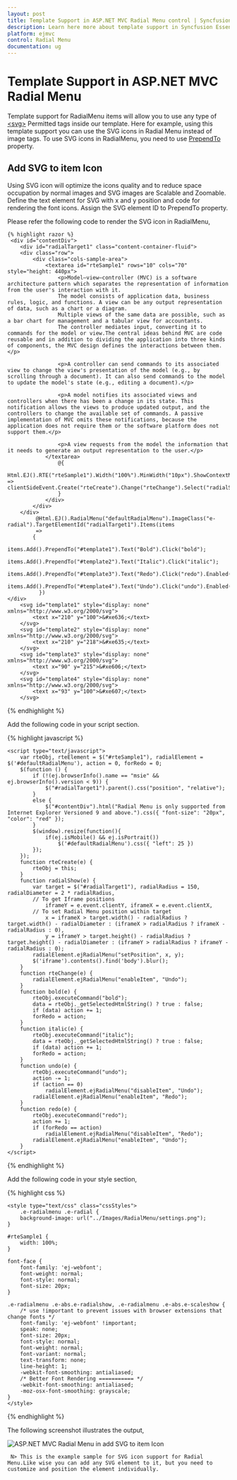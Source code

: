 ```yaml
---
layout: post
title: Template Support in ASP.NET MVC Radial Menu control | Syncfusion
description: Learn here more about template support in Syncfusion Essential ASP.NET MVC Radial Menu Control, its element and more.
platform: ejmvc
control: Radial Menu
documentation: ug
---
```


# Template Support in ASP.NET MVC Radial Menu

 Template support for RadialMenu items will allow you to use any type of [\<svg\>](https://developer.mozilla.org/en-US/docs/Web/SVG/Element#SVG_elements) Permitted tags inside our template. Here for example, using this template support you can use the SVG icons in Radial Menu instead of image tags. To use SVG icons in RadialMenu, you need to use [PrependTo](https://help.syncfusion.com/api/js/ejradialmenu#members:items-prependTo) property.

 ## Add SVG to item Icon

Using SVG icon will optimize the icons quality and to reduce space occupation by normal images and SVG images are Scalable and Zoomable. Define the text element for SVG with x and y position and code for rendering the font icons. Assign the SVG element ID to PrependTo property.

Please refer the following code to render the SVG icon in RadialMenu,

    {% highlight razor %}
     <div id="contentDiv">
        <div id="radialTarget1" class="content-container-fluid">
        <div class="row">
            <div class="cols-sample-area">
                <textarea id="rteSample1" rows="10" cols="70" style="height: 440px">
                    <p>Model–view–controller (MVC) is a software architecture pattern which separates the representation of information from the user's interaction with it.
                    The model consists of application data, business rules, logic, and functions. A view can be any output representation of data, such as a chart or a diagram.
                    Multiple views of the same data are possible, such as a bar chart for management and a tabular view for accountants.
                    The controller mediates input, converting it to commands for the model or view.The central ideas behind MVC are code reusable and in addition to dividing the application into three kinds of components, the MVC design defines the interactions between them.</p>

                    <p>A controller can send commands to its associated view to change the view's presentation of the model (e.g., by scrolling through a document). It can also send commands to the model to update the model's state (e.g., editing a document).</p>

                    <p>A model notifies its associated views and controllers when there has been a change in its state. This notification allows the views to produce updated output, and the controllers to change the available set of commands. A passive implementation of MVC omits these notifications, because the application does not require them or the software platform does not support them.</p>

                    <p>A view requests from the model the information that it needs to generate an output representation to the user.</p>
                </textarea>
                    @{
                        Html.EJ().RTE("rteSample1").Width("100%").MinWidth("10px").ShowContextMenu(false).ClientSideEvents(clientSideEvent => clientSideEvent.Create("rteCreate").Change("rteChange").Select("radialShow")).ShowToolbar(false).Render();
                    }
                </div>
            </div>
        </div>
             @Html.EJ().RadialMenu("defaultRadialMenu").ImageClass("e-radial").TargetElementId("radialTarget1").Items(items
             =>
            {
              items.Add().PrependTo("#template1").Text("Bold").Click("bold");
              items.Add().PrependTo("#template2").Text("Italic").Click("italic");
              items.Add().PrependTo("#template3").Text("Redo").Click("redo").Enabled(false);
              items.Add().PrependTo("#template4").Text("Undo").Click("undo").Enabled(false);
              })
    </div>
        <svg id="template1" style="display: none" xmlns="http://www.w3.org/2000/svg">
            <text x="210" y="100">&#xe636;</text>
        </svg>
        <svg id="template2" style="display: none" xmlns="http://www.w3.org/2000/svg">
            <text x="210" y="218">&#xe635;</text>
        </svg>
        <svg id="template3" style="display: none" xmlns="http://www.w3.org/2000/svg">
            <text x="90" y="215">&#xe606;</text>
        </svg>
        <svg id="template4" style="display: none" xmlns="http://www.w3.org/2000/svg">
            <text x="93" y="100">&#xe607;</text>
        </svg>

{% endhighlight %}

Add the following code in your script section.
    
{% highlight javascript %}

    <script type="text/javascript">
        var rteObj, rteElement = $("#rteSample1"), radialElement = $('#defaultRadialMenu'), action = 0, forRedo = 0;
        $(function () {
            if (!(ej.browserInfo().name == "msie" && ej.browserInfo().version < 9)) {
                $("#radialTarget1").parent().css("position", "relative");
            }
            else {
                $("#contentDiv").html("Radial Menu is only supported from Internet Explorer Versioned 9 and above.").css({ "font-size": "20px", "color": "red" });
            }
			$(window).resize(function(){
				if(ej.isMobile() && ej.isPortrait())
				    $('#defaultRadialMenu').css({ "left": 25 })
			});
        });
        function rteCreate(e) {
            rteObj = this;
        }
        function radialShow(e) {
            var target = $("#radialTarget1"), radialRadius = 150, radialDiameter = 2 * radialRadius,
            // To get Iframe positions
                iframeY = e.event.clientY, iframeX = e.event.clientX,
            // To set Radial Menu position within target
                x = iframeX > target.width() - radialRadius ? target.width() - radialDiameter : (iframeX > radialRadius ? iframeX - radialRadius : 0),
                y = iframeY > target.height() - radialRadius ? target.height() - radialDiameter : (iframeY > radialRadius ? iframeY - radialRadius : 0);
            radialElement.ejRadialMenu("setPosition", x, y);
			$('iframe').contents().find('body').blur();
        }
        function rteChange(e) {
            radialElement.ejRadialMenu("enableItem", "Undo");
        }
        function bold(e) {
            rteObj.executeCommand("bold");
            data = rteObj._getSelectedHtmlString() ? true : false;
            if (data) action += 1;
            forRedo = action;
        }
        function italic(e) {
            rteObj.executeCommand("italic");
            data = rteObj._getSelectedHtmlString() ? true : false;
            if (data) action += 1;
            forRedo = action;
        }
        function undo(e) {
            rteObj.executeCommand("undo");
            action -= 1;
            if (action == 0)
                radialElement.ejRadialMenu("disableItem", "Undo");
            radialElement.ejRadialMenu("enableItem", "Redo");
        }
        function redo(e) {
            rteObj.executeCommand("redo");
            action += 1;
            if (forRedo == action)
                radialElement.ejRadialMenu("disableItem", "Redo");
            radialElement.ejRadialMenu("enableItem", "Undo");
        }
    </script>

{% endhighlight %}

Add the following code in your style section,

{% highlight css %}

    <style type="text/css" class="cssStyles">
        .e-radialmenu .e-radial {
        background-image: url("../Images/RadialMenu/settings.png");
    }

    #rteSample1 {
        width: 100%;
    }

    font-face {
        font-family: 'ej-webfont';
        font-weight: normal;
        font-style: normal;
        font-size: 20px;
    }

    .e-radialmenu .e-abs.e-radialshow, .e-radialmenu .e-abs.e-scaleshow {
        /* use !important to prevent issues with browser extensions that change fonts */
        font-family: 'ej-webfont' !important;
        speak: none;
        font-size: 20px;
        font-style: normal;
        font-weight: normal;
        font-variant: normal;
        text-transform: none;
        line-height: 1;
        -webkit-font-smoothing: antialiased;
        /* Better Font Rendering =========== */
        -webkit-font-smoothing: antialiased;
        -moz-osx-font-smoothing: grayscale;
    }      
    </style>

{% endhighlight %}

The following screenshot illustrates the output,

![ASP.NET MVC Radial Menu in add SVG to item Icon](template-support\img1.png)

     N> This is the example sample for SVG icon support for Radial Menu.Like wise you can add any SVG element to it, but you need to customize and position the element individually.  